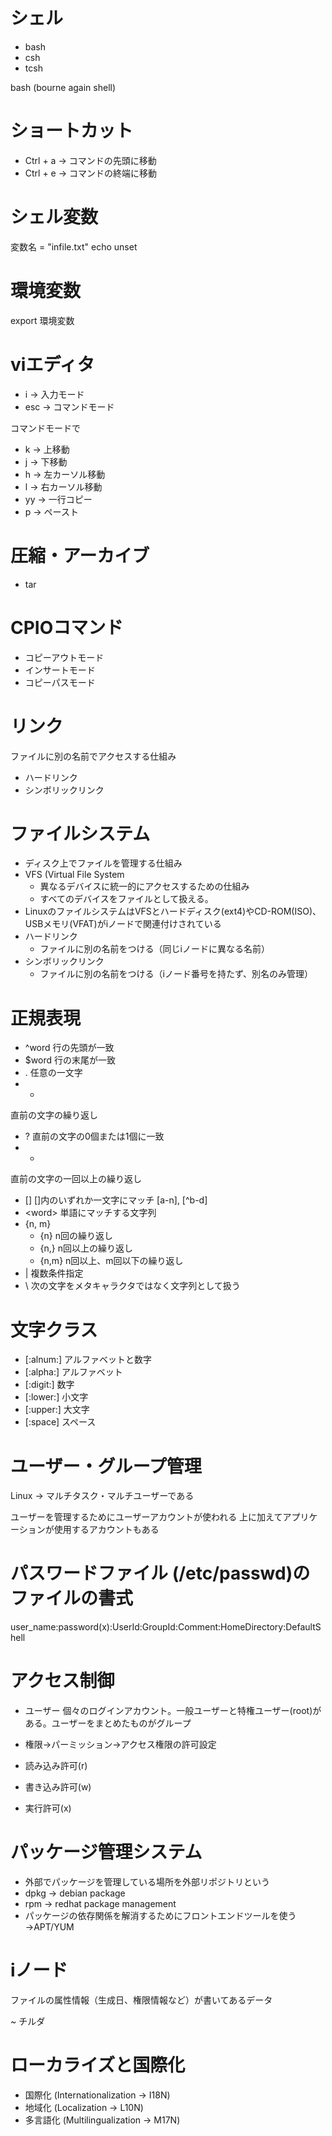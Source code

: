 # シェル
- bash
- csh
- tcsh

bash (bourne again shell)

# ショートカット
 - Ctrl + a -> コマンドの先頭に移動
 - Ctrl + e -> コマンドの終端に移動

# シェル変数
変数名 = "infile.txt"
echo
unset

# 環境変数
export 環境変数

# viエディタ
- i -> 入力モード
- esc -> コマンドモード

コマンドモードで
- k -> 上移動
- j -> 下移動
- h -> 左カーソル移動
- l -> 右カーソル移動
- yy -> 一行コピー
- p -> ペースト

# 圧縮・アーカイブ
- tar

# CPIOコマンド
- コピーアウトモード
- インサートモード
- コピーパスモード

# リンク
ファイルに別の名前でアクセスする仕組み
- ハードリンク
- シンボリックリンク

# ファイルシステム
- ディスク上でファイルを管理する仕組み
- VFS (Virtual File System
  - 異なるデバイスに統一的にアクセスするための仕組み
  - すべてのデバイスをファイルとして扱える。
- LinuxのファイルシステムはVFSとハードディスク(ext4)やCD-ROM(ISO)、USBメモリ(VFAT)がiノードで関連付けされている
- ハードリンク
  - ファイルに別の名前をつける（同じiノードに異なる名前）
- シンボリックリンク
  - ファイルに別の名前をつける（iノード番号を持たず、別名のみ管理）

# 正規表現
- ^word
行の先頭が一致
- $word
行の末尾が一致
- .
任意の一文字
- *
直前の文字の繰り返し
- ?
直前の文字の0個または1個に一致
- +
直前の文字の一回以上の繰り返し
- []
[]内のいずれか一文字にマッチ
[a-n], [^b-d]
- \<word\>
単語にマッチする文字列
- \{n, m\}
  - \{n\} n回の繰り返し
  - \{n,\} n回以上の繰り返し
  - \{n,m\} n回以上、m回以下の繰り返し
- | 複数条件指定
- \ 次の文字をメタキャラクタではなく文字列として扱う

# 文字クラス
- [:alnum:] アルファベットと数字
- [:alpha:] アルファベット
- [:digit:] 数字
- [:lower:] 小文字
- [:upper:] 大文字
- [:space] スペース

# ユーザー・グループ管理
Linux -> マルチタスク・マルチユーザーである

ユーザーを管理するためにユーザーアカウントが使われる
上に加えてアプリケーションが使用するアカウントもある

# パスワードファイル (/etc/passwd)のファイルの書式
user_name:password(x):UserId:GroupId:Comment:HomeDirectory:DefaultShell

# アクセス制御
- ユーザー
個々のログインアカウント。一般ユーザーと特権ユーザー(root)がある。ユーザーをまとめたものがグループ
- 権限→パーミッション→アクセス権限の許可設定

- 読み込み許可(r)
- 書き込み許可(w)
- 実行許可(x)

# パッケージ管理システム
- 外部でパッケージを管理している場所を外部リポジトリという
- dpkg -> debian package
- rpm -> redhat package management
- パッケージの依存関係を解消するためにフロントエンドツールを使う→APT/YUM

# iノード
ファイルの属性情報（生成日、権限情報など）が書いてあるデータ

~ チルダ

# ローカライズと国際化
- 国際化 (Internationalization -> I18N)
- 地域化 (Localization -> L10N)
- 多言語化 (Multilingualization -> M17N)
